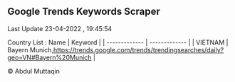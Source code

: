 

## Google Trends Keywords Scraper 
 
Last Update 23-04-2022 , 19:45:54

Country List :
 Name  | Keyword |
| ------------- | ------------- |
| VIETNAM | Bayern Munich,https://trends.google.com/trends/trendingsearches/daily?geo=VN#Bayern%20Munich |



© Abdul Muttaqin 
